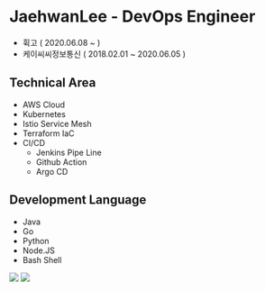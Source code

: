 # JaehwanLee - DevOps Engineer
- 휙고 ( 2020.06.08 ~ )
- 케이씨씨정보통신 ( 2018.02.01 ~ 2020.06.05 )

## Technical Area
- AWS Cloud
- Kubernetes
- Istio Service Mesh
- Terraform IaC
- CI/CD
  - Jenkins Pipe Line
  - Github Action
  - Argo CD

## Development Language
- Java
- Go
- Python
- Node.JS
- Bash Shell

<img src="https://img.shields.io/badge/Project-brightgreen?style=flat-square" href="https://github.com/JaehwanL"/></a> <img src="https://img.shields.io/badge/Education-yellowgreen?style=flat-square" href="https://github.com/JaehwanL"/></a>
